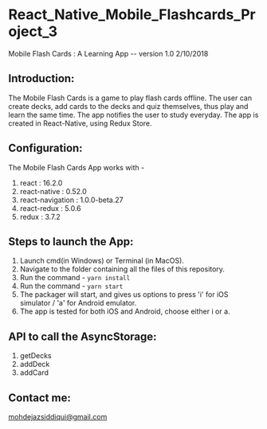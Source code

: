 # React_Native_Mobile_Flashcards_Project_3

Mobile Flash Cards : A Learning App -- version 1.0 2/10/2018


Introduction:
-------------
The Mobile Flash Cards is a game to play flash cards offline. The user can create decks, add cards to the decks and
quiz themselves, thus play and learn the same time. The app notifies the user to study everyday.
The app is created in React-Native, using Redux Store.


Configuration:
--------------
The Mobile Flash Cards App works with -

 1. react : 16.2.0
 2. react-native : 0.52.0
 3. react-navigation : 1.0.0-beta.27
 4. react-redux : 5.0.6
 5. redux : 3.7.2



Steps to launch the App:
--------------------------------
1. Launch cmd(in Windows) or Terminal (in MacOS).
2. Navigate to the folder containing all the files of this repository.
3. Run the command - `yarn install`
4. Run the command - `yarn start`
5. The packager will start, and gives us options to press 'i' for iOS simulator / 'a' for Android emulator.
6. The app is tested for both iOS and Android, choose either i or a.


API to call the AsyncStorage:
--------------------------------------
 1. getDecks
 2. addDeck
 3. addCard


Contact me:
-----------
mohdejazsiddiqui@gmail.com
